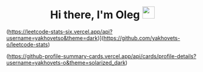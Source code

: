 
<h1 align="center">Hi there, I'm Oleg
<img src="https://github.com/blackcater/blackcater/raw/main/images/Hi.gif" height="32"/></h1>

(https://leetcode-stats-six.vercel.app/api?username=yakhovetso&theme=dark)](https://github.com/yakhovets-o/leetcode-stats)

(https://github-profile-summary-cards.vercel.app/api/cards/profile-details?username=yakhovets-o&theme=solarized_dark)
<!--
**yakhovets-o/yakhovets-o** is a ✨ _special_ ✨ repository because its `README.md` (this file) appears on your GitHub profile.

Here are some ideas to get you started:

- 🔭 I’m currently working on ...
- 🌱 I’m currently learning ...
- 👯 I’m looking to collaborate on ...
- 🤔 I’m looking for help with ...
- 💬 Ask me about ...
- 📫 How to reach me: ...
- 😄 Pronouns: ...
- ⚡ Fun fact: ...
-->
